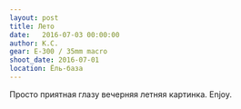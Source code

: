 ```yaml
---
layout: post
title: Лето
date:   2016-07-03 00:00:00
author: К.С.
gear: E-300 / 35mm macro
shoot_date: 2016-07-01
location: Ёль-база
---
```


Просто приятная глазу вечерняя летняя картинка. Enjoy.
